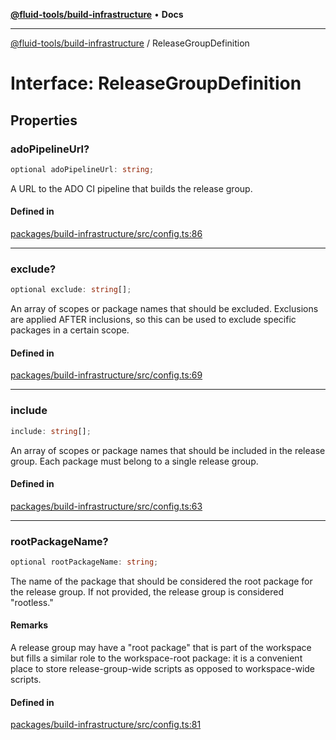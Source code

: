 [**@fluid-tools/build-infrastructure**](../README.md) • **Docs**

***

[@fluid-tools/build-infrastructure](../README.md) / ReleaseGroupDefinition

# Interface: ReleaseGroupDefinition

## Properties

### adoPipelineUrl?

```ts
optional adoPipelineUrl: string;
```

A URL to the ADO CI pipeline that builds the release group.

#### Defined in

[packages/build-infrastructure/src/config.ts:86](https://github.com/microsoft/FluidFramework/blob/main/build-tools/packages/build-infrastructure/src/config.ts#L86)

***

### exclude?

```ts
optional exclude: string[];
```

An array of scopes or package names that should be excluded. Exclusions are applied AFTER inclusions, so
this can be used to exclude specific packages in a certain scope.

#### Defined in

[packages/build-infrastructure/src/config.ts:69](https://github.com/microsoft/FluidFramework/blob/main/build-tools/packages/build-infrastructure/src/config.ts#L69)

***

### include

```ts
include: string[];
```

An array of scopes or package names that should be included in the release group. Each package must
belong to a single release group.

#### Defined in

[packages/build-infrastructure/src/config.ts:63](https://github.com/microsoft/FluidFramework/blob/main/build-tools/packages/build-infrastructure/src/config.ts#L63)

***

### rootPackageName?

```ts
optional rootPackageName: string;
```

The name of the package that should be considered the root package for the release group. If not provided, the
release group is considered "rootless."

#### Remarks

A release group may have a "root package" that is part of the workspace but fills a similar role to the
workspace-root package: it is a convenient place to store release-group-wide scripts as opposed to workspace-wide
scripts.

#### Defined in

[packages/build-infrastructure/src/config.ts:81](https://github.com/microsoft/FluidFramework/blob/main/build-tools/packages/build-infrastructure/src/config.ts#L81)
